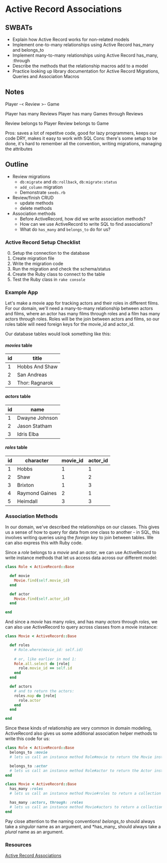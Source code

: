 Active Record Associations
===

## SWBATs
* Explain how Active Record works for non-related models
* Implement one-to-many relationships using Active Record has_many and belongs_to
* Implement many-to-many relationships using Active Record has_many, :through
* Describe the methods that the relationship macros add to a model
* Practice looking up library documentation for Active Record Migrations, Queries and Association Macros

## Notes
Player -< Review >- Game

Player has many Reviews
Player has many Games through Reviews

Review belongs to Player
Review belongs to Game

Pros: saves a lot of repetitve code, good for lazy programmers, keeps our code DRY, makes it easy to work with SQL
Cons: there's some setup to be done, it's hard to remember all the convention, writing migrations, managing the attributes


## Outline
* Review migrations
  * `db:migrate` and `db:rollback`, `db:migrate:status`
  * `add_column` migration
  * Demonstrate `seeds.rb`
* Review/finish CRUD
  * update methods
  * delete methods
* Association methods
  * Before ActiveRecord, how did we write association methods?
  * How can we use ActiveRecord to write SQL to find associations?
  * What do `has_many` and `belongs_to` do for us?

### Active Record Setup Checklist

0. Setup the connection to the database
1. Create migration file
2. Write the migration code
3. Run the migration and check the schema/status
4. Create the Ruby class to connect to the table
5. Test the Ruby class in `rake console`

### Example App

Let's make a movie app for tracking actors and their roles in different films. For our domain, we'll need a many-to-many relationship between actors and films, where an actor has many films through roles and a film has many actors through roles. Roles will be the join between actors and films, so our roles table will need foreign keys for the movie_id and actor_id.

Our database tables would look something like this:

#### _movies_ table
| id | title          |
|----|----------------|
| 1  | Hobbs And Shaw |
| 2  | San Andreas    |
| 3  | Thor: Ragnarok |

#### _actors_ table
| id | name           |
|----|----------------|
| 1  | Dwayne Johnson |
| 2  | Jason Statham  |
| 3  | Idris Elba     |

#### _roles_ table
| id | character        | movie_id | actor_id |
|----|------------------|----------|----------|
| 1  | Hobbs            | 1        | 1        |
| 2  | Shaw             | 1        | 2        |
| 3  | Brixton          | 1        | 3        |
| 4  | Raymond Gaines   | 2        | 1        |
| 5  | Heimdall         | 3        | 3        |

### Association Methods

In our domain, we've described the relationships on our classes. This gives us a sense of how to query for data from one class to another - in SQL, this involves writing queries using the _foreign key_ to join between tables. We can also express this with Ruby code.

Since a _role_ belongs to a _movie_ and an _actor_, we can use ActiveRecord to write instance methods that let us access data across our different model:

```rb
class Role < ActiveRecord::Base

  def movie
    Movie.find(self.movie_id)
  end

  def actor
    Movie.find(self.actor_id)
  end

end
```

And since a _movie_ has many _roles_, and has many _actors_ through _roles_, we can also use ActiveRecord to query across classes from a movie instance:

```rb
class Movie < ActiveRecord::Base

  def roles
    # Role.where(movie_id: self.id)
    
    # or, like earlier in mod 1:
    Role.all.select do |role|
      role.movie_id == self.id
    end
  end

  def actors
    # and to return the actors:
    roles.map do |role|
      role.actor
    end
  end

end
```

Since these kinds of relationship are very common in domain modeling, ActiveRecord also gives us some additional association helper methods to write this code for us:

```rb
class Role < ActiveRecord::Base
  belongs_to :movie
  # lets us call an instance method Role#movie to return the Movie instance

  belongs_to :actor
  # lets us call an instance method Role#actor to return the Actor instance
end
```

```rb
class Movie < ActiveRecord::Base
  has_many :roles
  # lets us call an instance method Movie#roles to return a collection of Role instances

  has_many :actors, through: :roles
  # lets us call an instance method Movie#actors to return a collection of Actor instances
end
```

Pay close attention to the naming conventions! *belongs_to* should always take a _singular_ name as an argument, and *has_many_ should always take a _plural_ name as an argument.

### Resources
[Active Record Associations](https://guides.rubyonrails.org/association_basics.html)